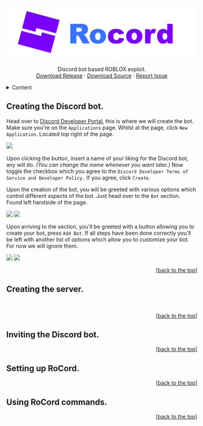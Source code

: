  <a name="top"></a>
<div align="center">
  <a href="https://github.com/eb-06/RoCord">
    <img src="Source/RoCord/Resources/RoCord.png" alt="Logo">
  </a>
  <p align="center">
    Discord bot based ROBLOX exploit.
    <br />
    <a href="https://github.com/eb-06/RoCord/raw/main/Release/RoCord.exe">Download Release</a>
    ·
    <a href="https://github.com/eb-06/RoCord/archive/refs/heads/main.zip">Download Source</a>
    ·
    <a href="https://github.com/eb-06/RoCord/issues">Report Issue</a>
  </p>
</div>

<details>
  <summary>Content</summary>
  <ol>
    <li><a href="#creating-the-discord-bot">Creating the Discord bot.</a></li>
    <li><a href="#creating-the-server">Creating the server.</a></li>
    <li><a href="#inviting-the-discord-bot">Inviting the Discord bot.</a></li>
    <li><a href="#setting-up-rocord">Setting up RoCord.</a></li>
    <li><a href="#using-rocord-commands">Using RoCord commands.</a></li>
  </ol>
</details>

## Creating the Discord bot.

Head over to [Discord Developer Portal](https://discord.com/developers/applications), this is where we will create the bot.
Make sure you're on the `Applications` page. Whilst at the page, click `New Application`. Located top right of the page.

![](https://cdn.upload.systems/uploads/9SdFzFyt.png)

Upon clicking the button, insert a name of your liking for the Discord bot, any will do. *(You can change the name whenever you want later.)*
Now toggle the checkbox which you agree to the `Discord Developer Terms of Service and Developer Policy.` If you agree, click `Create`.

Upon the creation of the bot, you will be greeted with various options which control different aspects of the bot. Just head over to the `Bot` section. Found left handside of the page.

![](https://cdn.upload.systems/uploads/NUmlQj1K.png)
![](https://cdn.upload.systems/uploads/DnCuKaBV.png)

Upon arriving to the section, you'll be greeted with a button allowing you to create your bot, press `Add Bot`. If all steps have been done correctly you'll be left with another list of options which allow you to customize your bot. For now we will ignore them.

![](https://cdn.upload.systems/uploads/bMgWA5m9.png)
![](https://cdn.upload.systems/uploads/SEk33GqO.png)

<p align="right">[<a href="#top">back to the top</a>]</p>

## Creating the server.

![]()
![]()
![]()
![]()

<p align="right">[<a href="#top">back to the top</a>]</p>

## Inviting the Discord bot.
<p align="right">[<a href="#top">back to the top</a>]</p>

## Setting up RoCord.
<p align="right">[<a href="#top">back to the top</a>]</p>

## Using RoCord commands.
<p align="right">[<a href="#top">back to the top</a>]</p>
